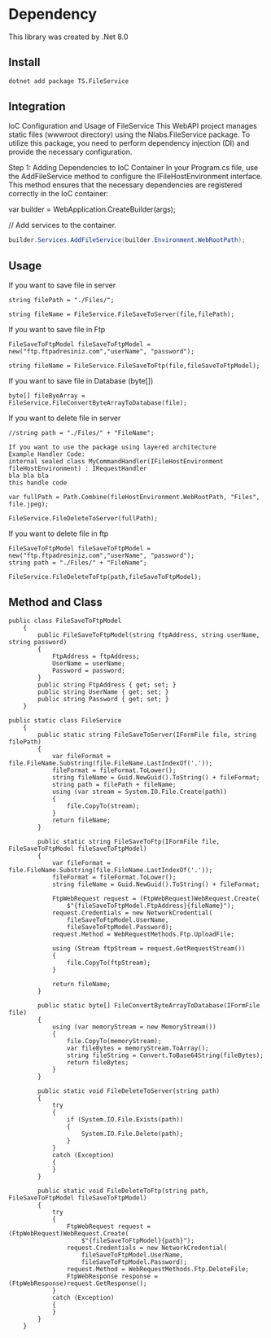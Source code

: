 # Dependency

This library was created by .Net 8.0

## Install

```bash
dotnet add package TS.FileService
```

## Integration
IoC Configuration and Usage of FileService
This WebAPI project manages static files (wwwroot directory) using the Nlabs.FileService package. To utilize this package, you need to perform dependency injection (DI) and provide the necessary configuration.

Step 1: Adding Dependencies to IoC Container
In your Program.cs file, use the AddFileService method to configure the IFileHostEnvironment interface. This method ensures that the necessary dependencies are registered correctly in the IoC container:

var builder = WebApplication.CreateBuilder(args);

// Add services to the container.
```csharp
builder.Services.AddFileService(builder.Environment.WebRootPath);
```

## Usage
If you want to save file in server
```Csharp
string filePath = "./Files/";

string fileName = FileService.FileSaveToServer(file,filePath);
```

If you want to save file in Ftp
```Csharp
FileSaveToFtpModel fileSaveToFtpModel = new("ftp.ftpadresiniz.com","userName", "password");

string fileName = FileService.FileSaveToFtp(file,fileSaveToFtpModel);
```

If you want to save file in Database (byte[])
```Csharp
byte[] fileByeArray = FileService.FileConvertByteArrayToDatabase(file);
```

If you want to delete file in server
```Csharp
//string path = "./Files/" + "FileName";

If you want to use the package using layered architecture
Example Handler Code:
internal sealed class MyCommandHandler(IFileHostEnvironment fileHostEnvironment) : IRequestHandler
bla bla bla
this handle code

var fullPath = Path.Combine(fileHostEnvironment.WebRootPath, "Files", file.jpeg);

FileService.FileDeleteToServer(fullPath);
```

If you want to delete file in ftp
```Csharp
FileSaveToFtpModel fileSaveToFtpModel = new("ftp.ftpadresiniz.com","userName", "password");
string path = "./Files/" + "FileName";

FileService.FileDeleteToFtp(path,fileSaveToFtpModel);
```

## Method and Class
```Csharp
public class FileSaveToFtpModel
    {
        public FileSaveToFtpModel(string ftpAddress, string userName, string password)
        {
            FtpAddress = ftpAddress;
            UserName = userName;
            Password = password;
        }
        public string FtpAddress { get; set; }
        public string UserName { get; set; }
        public string Password { get; set; }
    }
```


```Csharp
public static class FileService
    {
        public static string FileSaveToServer(IFormFile file, string filePath)
        {
            var fileFormat = file.FileName.Substring(file.FileName.LastIndexOf('.'));
            fileFormat = fileFormat.ToLower();
            string fileName = Guid.NewGuid().ToString() + fileFormat;
            string path = filePath + fileName;
            using (var stream = System.IO.File.Create(path))
            {
                file.CopyTo(stream);
            }
            return fileName;
        }

        public static string FileSaveToFtp(IFormFile file, FileSaveToFtpModel fileSaveToFtpModel)
        {
            var fileFormat = file.FileName.Substring(file.FileName.LastIndexOf('.'));
            fileFormat = fileFormat.ToLower();
            string fileName = Guid.NewGuid().ToString() + fileFormat;

            FtpWebRequest request = (FtpWebRequest)WebRequest.Create(
                $"{fileSaveToFtpModel.FtpAddress}{fileName}");
            request.Credentials = new NetworkCredential(
                fileSaveToFtpModel.UserName,
                fileSaveToFtpModel.Password);
            request.Method = WebRequestMethods.Ftp.UploadFile;

            using (Stream ftpStream = request.GetRequestStream())
            {
                file.CopyTo(ftpStream);
            }

            return fileName;
        }

        public static byte[] FileConvertByteArrayToDatabase(IFormFile file)
        {
            using (var memoryStream = new MemoryStream())
            {
                file.CopyTo(memoryStream);
                var fileBytes = memoryStream.ToArray();
                string fileString = Convert.ToBase64String(fileBytes);
                return fileBytes;
            }
        }

        public static void FileDeleteToServer(string path)
        {
            try
            {
                if (System.IO.File.Exists(path))
                {
                    System.IO.File.Delete(path);
                }
            }
            catch (Exception)
            {
            }
        }

        public static void FileDeleteToFtp(string path, FileSaveToFtpModel fileSaveToFtpModel)
        {
            try
            {
                FtpWebRequest request = (FtpWebRequest)WebRequest.Create(
                    $"{fileSaveToFtpModel}{path}");
                request.Credentials = new NetworkCredential(
                    fileSaveToFtpModel.UserName,
                    fileSaveToFtpModel.Password);
                request.Method = WebRequestMethods.Ftp.DeleteFile;
                FtpWebResponse response = (FtpWebResponse)request.GetResponse();
            }
            catch (Exception)
            {
            }
        }
    }
```
